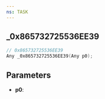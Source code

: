 ```yaml
---
ns: TASK
---
```

## _0x865732725536EE39

```c
// 0x865732725536EE39
Any _0x865732725536EE39(Any p0);
```

## Parameters
* **p0**:
